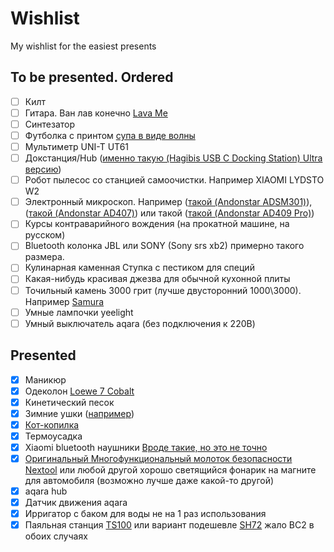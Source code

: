 # Wishlist
My wishlist for the easiest presents


## To be presented. Ordered

- [ ] Килт
- [ ] Гитара. Ван лав конечно [Lava Me](https://www.lavamusic.com/pt) 
- [ ] Синтезатор
- [ ] Футболка с принтом [супа в виде волны](https://www.dropbox.com/s/crjnr6ab6ziew0w/product_166813_0_0_0.jpg?dl=0)
- [ ] Мультиметр UNI-T UT61
- [ ] Докстанция/Hub ([именно такую (Hagibis USB C Docking Station) Ultra версию](https://www.aliexpress.com/item/1005004316858924.html))
- [ ] Робот пылесос со станцией самоочистки. Например XIAOMI LYDSTO W2
- [ ] Электронный микроскоп. Например ([такой (Andonstar ADSM301)](https://www.aliexpress.com/item/32854690111.html)), ([такой (Andonstar AD407)](https://www.aliexpress.com/item/4000026193895.html)) или такой ([такой (Andonstar AD409 Pro)](https://www.aliexpress.us/item/1005004829335320.html))
- [ ] Курсы контраварийного вождения (на прокатной машине, на русском)
- [ ] Bluetooth колонка JBL или SONY (Sony srs xb2) примерно такого размера.
- [ ] Кулинарная каменная Ступка с пестиком для специй
- [ ] Какая-нибудь красивая джезва для обычной кухонной плиты
- [ ] Точильный камень 3000 грит (лучше двусторонний 1000\3000). Например [Samura](https://www.samura.ru/catalog/aksessuary_samura/kamni_tochilnye/kombinirovannye/scs_1300m/)
- [ ] Умные лампочки yeelight
- [ ] Умный выключатель aqara (без подключения к 220В)

## Presented

- [x] Маникюр
- [x] Одеколон [Loewe 7 Cobalt](https://www.kuantokusta.pt/p/3453646/loewe-7-cobalt-pour-homme-eau-de-parfum-50ml)
- [x] Кинетический песок
- [x] Зимние ушки ([например](https://ushkin-magazin.ru/catalog/modeli_180s_man/))
- [x] [Кот-копилка](https://totoro-shop.ru/toilet-paper-holder-24)
- [x] Термоусадка
- [x] Xiaomi bluetooth наушники [Вроде такие, но это не точно](https://market.yandex.ru/product--besprovodnye-naushniki-xiaomi-mi-true-wireless-earbuds-basic-s/771379005)
- [x] [Оригинальный Многофункциональный молоток безопасности Nextool](https://aliexpress.ru/item/1005001483059623.html) или любой другой хорошо светящийся фонарик на магните для автомобиля (возможно лучше даже какой-то другой)
- [x] aqara hub
- [x] Датчик движения aqara
- [x] Ирригатор с баком для воды не на 1 раз использования
- [x] Паяльная станция [TS100](https://aliexpress.ru/item/32825753754.html) или вариант подешевле [SH72](https://aliexpress.ru/item/4000559692113.html) жало BC2 в обоих случаях
